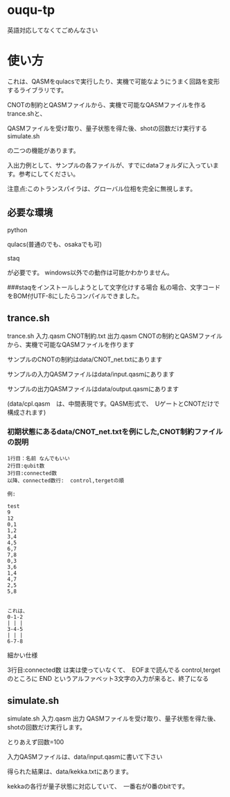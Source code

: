 # ouqu-tp

英語対応してなくてごめんなさい

# 使い方

これは、QASMをqulacsで実行したり、実機で可能なようにうまく回路を変形するライブラリです。


CNOTの制約とQASMファイルから、実機で可能なQASMファイルを作るtrance.shと、

QASMファイルを受け取り、量子状態を得た後、shotの回数だけ実行するsimulate.sh

の二つの機能があります。

入出力例として、サンプルの各ファイルが、すでにdataフォルダに入っています。参考にしてください。

注意点:このトランスパイラは、グローバル位相を完全に無視します。

## 必要な環境
python

qulacs(普通のでも、osakaでも可)

staq

が必要です。
windows以外での動作は可能かわかりません。

###staqをインストールしようとして文字化けする場合
私の場合、文字コードをBOM付UTF-8にしたらコンパイルできました。

## trance.sh

trance.sh 入力.qasm CNOT制約.txt 出力.qasm
CNOTの制約とQASMファイルから、実機で可能なQASMファイルを作ります

サンプルのCNOTの制約はdata/CNOT_net.txtにあります

サンプルの入力QASMファイルはdata/input.qasmにあります

サンプルの出力QASMファイルはdata/output.qasmにあります

(data/cpl.qasm　は、中間表現です。QASM形式で、　UゲートとCNOTだけで構成されます)

### 初期状態にあるdata/CNOT_net.txtを例にした,CNOT制約ファイルの説明

```
1行目：名前 なんでもいい
2行目:qubit数
3行目:connected数
以降、connected数行:  control,tergetの順

例:

test
9
12
0,1
1,2
3,4
4,5
6,7
7,8
0,3
3,6
1,4
4,7
2,5
5,8


これは、
0-1-2
| | |
3-4-5
| | |
6-7-8
```
細かい仕様

3行目:connected数 は実は使っていなくて、　EOFまで読んでる
control,tergetのところに END というアルファベット3文字の入力が来ると、終了になる

## simulate.sh
simulate.sh 入力.qasm 出力
QASMファイルを受け取り、量子状態を得た後、shotの回数だけ実行します。

とりあえず回数=100

入力QASMファイルは、data/input.qasmに書いて下さい

得られた結果は、data/kekka.txtにあります。

kekkaの各行が量子状態に対応していて、　一番右が0番のbitです。

